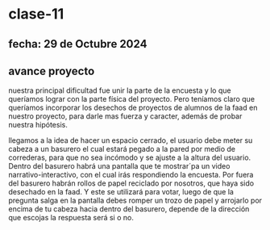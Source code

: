 # clase-11

## fecha: 29 de Octubre 2024

## avance proyecto

nuestra principal dificultad fue unir la parte de la encuesta y lo que queríamos lograr con la parte física del proyecto. Pero teníamos claro que queríamos incorporar los desechos de proyectos de alumnos de la faad en nuestro proyecto, para darle mas fuerza y caracter, además de probar nuestra hipótesis.

llegamos a la idea de hacer un espacio cerrado, el usuario debe meter su cabeza a un basurero el cual estará pegado a la pared por medio de correderas, para que no sea incómodo y se ajuste a la altura del usuario. Dentro del basurero habrá una pantalla que te mostrar´pa un video narrativo-interactivo, con el cual irás respondiendo la encuesta. Por fuera del basurero habrán rollos de papel reciclado por nosotros, que haya sido desechado en la faad. Y este se utilizará para votar, luego de que la pregunta salga en la pantalla debes romper un trozo de papel y arrojarlo por encima de tu cabeza hacia dentro del basurero, depende de la dirección que escojas la respuesta será si o no.
